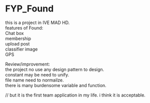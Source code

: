 # FYP_Found
this is a project in IVE MAD HD.</br>
features of Found:</br>
Chat box </br>
membership</br>
upload post</br>
classifier image</br>
GPS</br>

Review/improvement:</br>
the project no use any design pattern to design.</br>
constant may be need to unify.</br>
file name need to normailze.</br>
there is many burdensome variable and function.</br>

// but it is the first team application in my life. i think it is acceptable. </br>
